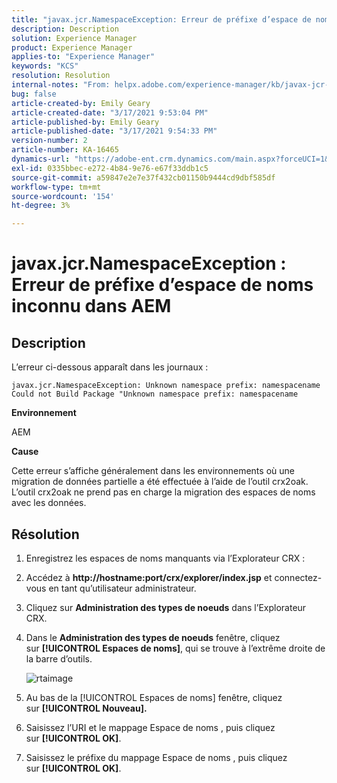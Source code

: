 ```yaml
---
title: "javax.jcr.NamespaceException: Erreur de préfixe d’espace de noms inconnu dans AEM"
description: Description
solution: Experience Manager
product: Experience Manager
applies-to: "Experience Manager"
keywords: "KCS"
resolution: Resolution
internal-notes: "From: helpx.adobe.com/experience-manager/kb/javax-jcr-NamespaceException-Unknown-namespace-prefix-error-in-AEM.html"
bug: false
article-created-by: Emily Geary
article-created-date: "3/17/2021 9:53:04 PM"
article-published-by: Emily Geary
article-published-date: "3/17/2021 9:54:33 PM"
version-number: 2
article-number: KA-16465
dynamics-url: "https://adobe-ent.crm.dynamics.com/main.aspx?forceUCI=1&pagetype=entityrecord&etn=knowledgearticle&id=c1f6b325-6b87-eb11-a812-000d3a593216"
exl-id: 0335bbec-e272-4b84-9e76-e67f33ddb1c5
source-git-commit: a59847e2e7e37f432cb01150b9444cd9dbf585df
workflow-type: tm+mt
source-wordcount: '154'
ht-degree: 3%

---
```


# javax.jcr.NamespaceException : Erreur de préfixe d’espace de noms inconnu dans AEM

## Description


L’erreur ci-dessous apparaît dans les journaux :

```
javax.jcr.NamespaceException: Unknown namespace prefix: namespacename
Could not Build Package "Unknown namespace prefix: namespacename
```

<b>Environnement</b>

AEM

<b>Cause</b>

Cette erreur s’affiche généralement dans les environnements où une migration de données partielle a été effectuée à l’aide de l’outil crx2oak.  L’outil crx2oak ne prend pas en charge la migration des espaces de noms avec les données.

## Résolution

1. Enregistrez les espaces de noms manquants via l’Explorateur CRX :
1. Accédez à <b>http://hostname:port/crx/explorer/index.jsp</b> et connectez-vous en tant qu’utilisateur administrateur.
1. Cliquez sur <b>Administration des types de noeuds</b> dans l’Explorateur CRX.
1. Dans le <b>Administration des types de noeuds</b> fenêtre, cliquez sur <b>[!UICONTROL Espaces de noms]</b>, qui se trouve à l’extrême droite de la barre d’outils.

   ![rtaimage](https://helpx.adobe.com/content/dam/help/en/experience-manager/kb/javax-jcr-NamespaceException-Unknown-namespace-prefix-error-in-AEM/_jcr_content/main-pars/procedure/proc_par/step_2/step_par/image/rtaimage.png "rtaimage")

1. Au bas de la [!UICONTROL Espaces de noms] fenêtre, cliquez sur <b>[!UICONTROL Nouveau].</b>
1. Saisissez l’URI et le mappage Espace de noms , puis cliquez sur <b>[!UICONTROL OK]</b>.
1. Saisissez le préfixe du mappage Espace de noms , puis cliquez sur <b>[!UICONTROL OK]</b>.
